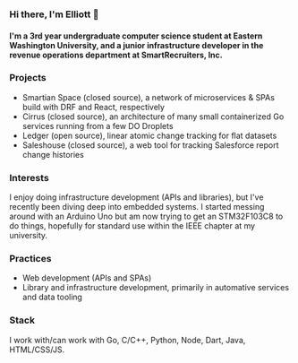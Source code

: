### Hi there, I'm Elliott 👋

#### I'm a 3rd year undergraduate computer science student at Eastern Washington University, and a junior infrastructure developer in the revenue operations department at SmartRecruiters, Inc.

### Projects

- Smartian Space (closed source), a network of microservices & SPAs build with DRF and React, respectively
- Cirrus (closed source), an architecture of many small containerized Go services running from a few DO Droplets
- Ledger (open source), linear atomic change tracking for flat datasets
- Saleshouse (closed source), a web tool for tracking Salesforce report change histories

### Interests

I enjoy doing infrastructure development (APIs and libraries), but I've recently been diving deep into embedded systems. I started messing around with an Arduino Uno but am now trying to get an STM32F103C8 to do things, hopefully for standard use within the IEEE chapter at my university.

### Practices

- Web development (APIs and SPAs)
- Library and infrastructure development, primarily in automative services and data tooling

### Stack

I work with/can work with Go, C/C++, Python, Node, Dart, Java, HTML/CSS/JS.
